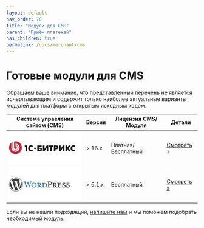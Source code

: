 ```yaml
---
layout: default
nav_order: 70
title: "Модули для CMS"
parent: "Приём платежей"
has_children: true
permalink: /docs/merchant/cms
---
```


# Готовые модули для CMS

Обращаем ваше внимание, что представленный перечень не является исчерпывающим и содержит только наиболее
актуальные варианты модулей для платформ с открытым исходным кодом.

| Система управления сайтом (CMS)                    | Версия  | Лицензия CMS/Модуля   | Детали
| -------------------------------------------------- | --------| --------------------- | ---------------------------------
| ![1С Битрикс](/assets/images/cms/1s_bitrix.svg)    | > 16.x  | Платная/Бесплатный    | [Смотреть &raquo;](/docs/merchant/cms/1c-bitrix/)
| ![Wordpress](/assets/images/cms/wordpress.svg)     | > 6.1.x | Бесплатный            | [Смотреть &raquo;](/docs/merchant/cms/woocommerce/)

Если вы не нашли подходящий, [напишите нам](https://www.invoicebox.ru/ru/contacts/feedback.html) и мы поможем подобрать необходимый модуль.
